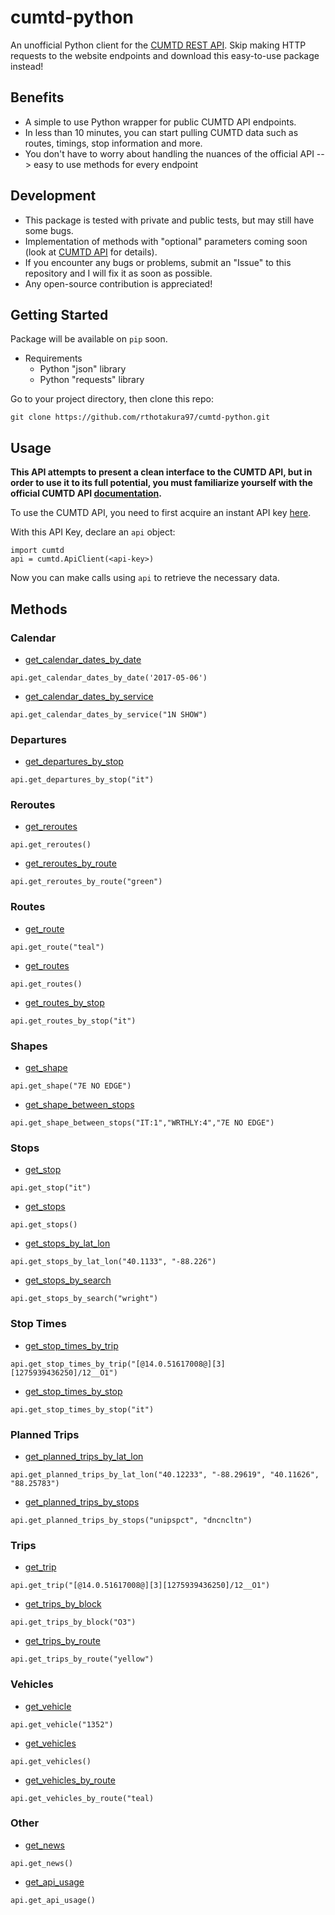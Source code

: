 # cumtd-python
An unofficial Python client for the [CUMTD REST API](https://developer.cumtd.com/). Skip making HTTP requests to the website endpoints and download this easy-to-use package instead!

## Benefits
 * A simple to use Python wrapper for public CUMTD API endpoints.
 * In less than 10 minutes, you can start pulling CUMTD data such as routes, timings, stop information and more.
 * You don't have to worry about handling the nuances of the official API --> easy to use methods for every endpoint
 
## Development
 * This package is tested with private and public tests, but may still have some bugs.
 * Implementation of methods with "optional" parameters coming soon (look at [CUMTD API](https://developer.cumtd.com/) for details).
 * If you encounter any bugs or problems, submit an "Issue" to this repository and I will fix it as soon as possible.
 * Any open-source contribution is appreciated!

## Getting Started

Package will be available on ```pip``` soon.

* Requirements
  * Python "json" library
  * Python "requests" library

Go to your project directory, then clone this repo:
```
git clone https://github.com/rthotakura97/cumtd-python.git
```

## Usage

**This API attempts to present a clean interface to the CUMTD API, but in order to use it to its full potential, you must familiarize yourself with the official CUMTD API [documentation](https://developer.cumtd.com/).**

To use the CUMTD API, you need to first acquire an instant API key [here](https://developer.cumtd.com/).

With this API Key, declare an ```api``` object:
```
import cumtd
api = cumtd.ApiClient(<api-key>)
```

Now you can make calls using ```api``` to retrieve the necessary data.

## Methods

### Calendar 
 * [get_calendar_dates_by_date](https://developer.cumtd.com/documentation/v2.2/method/getcalendardatesbydate/)
```
api.get_calendar_dates_by_date('2017-05-06')
```

* [get_calendar_dates_by_service](https://developer.cumtd.com/documentation/v2.2/method/getcalendardatesbyservice/)
```
api.get_calendar_dates_by_service("1N SHOW")
```

### Departures
* [get_departures_by_stop](https://developer.cumtd.com/documentation/v2.2/method/getdeparturesbystop/)
```
api.get_departures_by_stop("it")
```

### Reroutes
* [get_reroutes](https://developer.cumtd.com/documentation/v2.2/method/getreroutes/)
```
api.get_reroutes()
```

* [get_reroutes_by_route](https://developer.cumtd.com/documentation/v2.2/method/getreroutesbyroute/)
```
api.get_reroutes_by_route("green")
```

### Routes
* [get_route](https://developer.cumtd.com/documentation/v2.2/method/getroute/)
```
api.get_route("teal")
```

* [get_routes](https://developer.cumtd.com/documentation/v2.2/method/getroutes/)
```
api.get_routes()
```

* [get_routes_by_stop](https://developer.cumtd.com/documentation/v2.2/method/getroutesbystop/)
```
api.get_routes_by_stop("it")
```

### Shapes
* [get_shape](https://developer.cumtd.com/documentation/v2.2/method/getshape/)
```
api.get_shape("7E NO EDGE")
```

* [get_shape_between_stops](https://developer.cumtd.com/documentation/v2.2/method/getshapebetweenstops/)
```
api.get_shape_between_stops("IT:1","WRTHLY:4","7E NO EDGE")
```

### Stops
* [get_stop](https://developer.cumtd.com/documentation/v2.2/method/getstop/)
```
api.get_stop("it")
```

* [get_stops](https://developer.cumtd.com/documentation/v2.2/method/getstops/)
```
api.get_stops()
```

* [get_stops_by_lat_lon](https://developer.cumtd.com/documentation/v2.2/method/getstopsbylatlon/)
```
api.get_stops_by_lat_lon("40.1133", "-88.226")
```

* [get_stops_by_search](https://developer.cumtd.com/documentation/v2.2/method/getstopsbysearch/)
```
api.get_stops_by_search("wright")
```

### Stop Times
* [get_stop_times_by_trip](https://developer.cumtd.com/documentation/v2.2/method/getstoptimesbytrip/)
```
api.get_stop_times_by_trip("[@14.0.51617008@][3][1275939436250]/12__O1")
```

* [get_stop_times_by_stop](https://developer.cumtd.com/documentation/v2.2/method/getstoptimesbystop/)
```
api.get_stop_times_by_stop("it")
```

### Planned Trips
* [get_planned_trips_by_lat_lon](https://developer.cumtd.com/documentation/v2.2/method/getplannedtripsbylatlon/)
```
api.get_planned_trips_by_lat_lon("40.12233", "-88.29619", "40.11626", "88.25783")
```

* [get_planned_trips_by_stops](https://developer.cumtd.com/documentation/v2.2/method/getplannedtripsbystops/)
```
api.get_planned_trips_by_stops("unipspct", "dncncltn")
```

### Trips
* [get_trip](https://developer.cumtd.com/documentation/v2.2/method/gettrip/)
```
api.get_trip("[@14.0.51617008@][3][1275939436250]/12__O1")
```

* [get_trips_by_block](https://developer.cumtd.com/documentation/v2.2/method/gettripsbyblock)
```
api.get_trips_by_block("O3")
```

* [get_trips_by_route](https://developer.cumtd.com/documentation/v2.2/method/gettripsbyroute)
```
api.get_trips_by_route("yellow")
```

### Vehicles
* [get_vehicle](https://developer.cumtd.com/documentation/v2.2/method/getvehicle)
```
api.get_vehicle("1352")
```

* [get_vehicles](https://developer.cumtd.com/documentation/v2.2/method/getvehicles)
```
api.get_vehicles()
```

* [get_vehicles_by_route](https://developer.cumtd.com/documentation/v2.2/method/getvehiclesbyroute)
```
api.get_vehicles_by_route("teal)
```

### Other
* [get_news](https://developer.cumtd.com/documentation/v2.2/method/getnews)
```
api.get_news()
```

* [get_api_usage](https://developer.cumtd.com/documentation/v2.2/method/getapiusage)
```
api.get_api_usage()
```











